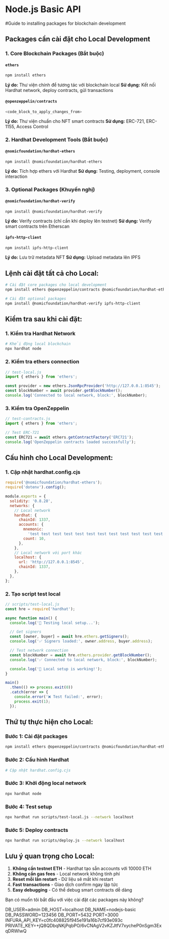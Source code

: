 # Node.js Basic API

#Guide to installing packages for blockchain development

## Packages cần cài đặt cho Local Development

### 1. Core Blockchain Packages (Bắt buộc)

#### `ethers`

```bash
npm install ethers
```

**Lý do:** Thư viện chính để tương tác với blockchain local
**Sử dụng:** Kết nối Hardhat network, deploy contracts, gửi transactions

#### `@openzeppelin/contracts`

```bash
<code_block_to_apply_changes_from>
```

**Lý do:** Thư viện chuẩn cho NFT smart contracts
**Sử dụng:** ERC-721, ERC-1155, Access Control

### 2. Hardhat Development Tools (Bắt buộc)

#### `@nomicfoundation/hardhat-ethers`

```bash
npm install @nomicfoundation/hardhat-ethers
```

**Lý do:** Tích hợp ethers với Hardhat
**Sử dụng:** Testing, deployment, console interaction

### 3. Optional Packages (Khuyến nghị)

#### `@nomicfoundation/hardhat-verify`

```bash
npm install @nomicfoundation/hardhat-verify
```

**Lý do:** Verify contracts (chỉ cần khi deploy lên testnet)
**Sử dụng:** Verify smart contracts trên Etherscan

#### `ipfs-http-client`

```bash
npm install ipfs-http-client
```

**Lý do:** Lưu trữ metadata NFT
**Sử dụng:** Upload metadata lên IPFS

## Lệnh cài đặt tất cả cho Local:

```bash
# Cài đặt core packages cho local development
npm install ethers @openzeppelin/contracts @nomicfoundation/hardhat-ethers

# Cài đặt optional packages
npm install @nomicfoundation/hardhat-verify ipfs-http-client
```

## Kiểm tra sau khi cài đặt:

### 1. Kiểm tra Hardhat Network

```bash
# Khởi động local blockchain
npx hardhat node
```

### 2. Kiểm tra ethers connection

```javascript
// test-local.js
import { ethers } from 'ethers';

const provider = new ethers.JsonRpcProvider('http://127.0.0.1:8545');
const blockNumber = await provider.getBlockNumber();
console.log('Connected to local network, block:', blockNumber);
```

### 3. Kiểm tra OpenZeppelin

```javascript
// test-contracts.js
import { ethers } from 'ethers';

// Test ERC-721
const ERC721 = await ethers.getContractFactory('ERC721');
console.log('OpenZeppelin contracts loaded successfully');
```

## Cấu hình cho Local Development:

### 1. Cập nhật hardhat.config.cjs

```javascript
require('@nomicfoundation/hardhat-ethers');
require('dotenv').config();

module.exports = {
  solidity: '0.8.28',
  networks: {
    // Local network
    hardhat: {
      chainId: 1337,
      accounts: {
        mnemonic:
          'test test test test test test test test test test test test junk',
        count: 10,
      },
    },
    // Local network với port khác
    localhost: {
      url: 'http://127.0.0.1:8545',
      chainId: 1337,
    },
  },
};
```

### 2. Tạo script test local

```javascript
// scripts/test-local.js
const hre = require('hardhat');

async function main() {
  console.log('🧪 Testing local setup...');

  // Get signers
  const [owner, buyer] = await hre.ethers.getSigners();
  console.log('✅ Signers loaded:', owner.address, buyer.address);

  // Test network connection
  const blockNumber = await hre.ethers.provider.getBlockNumber();
  console.log('✅ Connected to local network, block:', blockNumber);

  console.log('🎉 Local setup is working!');
}

main()
  .then(() => process.exit(0))
  .catch(error => {
    console.error('❌ Test failed:', error);
    process.exit(1);
  });
```

## Thứ tự thực hiện cho Local:

### Bước 1: Cài đặt packages

```bash
npm install ethers @openzeppelin/contracts @nomicfoundation/hardhat-ethers
```

### Bước 2: Cấu hình Hardhat

```bash
# Cập nhật hardhat.config.cjs
```

### Bước 3: Khởi động local network

```bash
npx hardhat node
```

### Bước 4: Test setup

```bash
npx hardhat run scripts/test-local.js --network localhost
```

### Bước 5: Deploy contracts

```bash
npx hardhat run scripts/deploy.js --network localhost
```

## Lưu ý quan trọng cho Local:

1. **Không cần testnet ETH** - Hardhat tạo sẵn accounts với 10000 ETH
2. **Không cần gas fees** - Local network không tính phí
3. **Reset mỗi lần restart** - Dữ liệu sẽ mất khi restart
4. **Fast transactions** - Giao dịch confirm ngay lập tức
5. **Easy debugging** - Có thể debug smart contracts dễ dàng

Bạn có muốn tôi bắt đầu với việc cài đặt các packages này không?

DB_USER=admin
DB_HOST=localhost
DB_NAME=nodejs-basic
DB_PASSWORD=123456
DB_PORT=5432
PORT=3000
INFURA_API_KEY=c0fc408825f945e191a16b7cf93e093c
PRIVATE_KEY=+jQ8QDbqNKjPqbPO/6vCNAgV2vKZJtfV7xycheP0nSgm3ExqDRWIwQ
